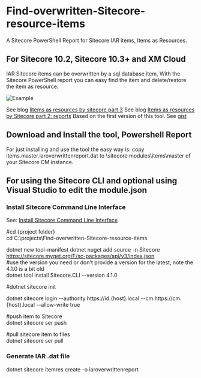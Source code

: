 # Find-overwritten-Sitecore-resource-items
A Sitecore PowerShell Report for Sitecore IAR items, Items as Resources.

## For Sitecore 10.2, Sitecore 10.3+ and XM Cloud
IAR Sitecore items can be overwritten by a sql database item, With the Sitecore PowerShell report you can easy find the item and delete/restore the item as resource.

![Example](https://raw.githubusercontent.com/jbluemink/Find-overwritten-Sitecore-resource-items/main/find-overwritten-sitecore-resource-items.png)

See blog [Iitems as resources by sitecore part 3](https://uxbee.nl/actueel/items-as-resources-by-sitecore-part-3)
See blog [Items as resources by Sitecore part 2: reports](https://uxbee.nl/actueel/items-as-resources-by-sitecore-part-2)
Based on the first version of this tool. See [gist](https://gist.github.com/jbluemink/ac0851a20a3e94a25a6d998dcd25f466)


## Download and Install the tool, Powershell Report
For just installing and use the tool the easy way is:
copy items.master.iaroverwrittenreport.dat  to \sitecore modules\items\master of your Sitecore CM instance.

## For using the Sitecore CLI and optional using Visual Studio to edit the module.json
### Install Sitecore Command Line Interface
See: [Install Sitecore Command Line Interface](https://doc.sitecore.com/xp/en/developers/103/developer-tools/install-sitecore-command-line-interface.html)

#cd {project folder}\
cd C:\projects\Find-overwritten-Sitecore-resource-items

dotnet new tool-manifest
dotnet nuget add source -n Sitecore https://sitecore.myget.org/F/sc-packages/api/v3/index.json \
#use the version you need or don't provide a version for the latest, note the 4.1.0 is a bit old\
dotnet tool install Sitecore.CLI --version 4.1.0

#dotnet sitecore init

dotnet sitecore login --authority https://id.{host}.local --cm https://cm.{host}.local --allow-write true

#push item to Sitecore\
dotnet sitecore ser push

#pull sitecore item to files\
dotnet sitecore ser pull


### Generate IAR .dat file
dotnet sitecore itemres create -o iaroverwrittenreport


